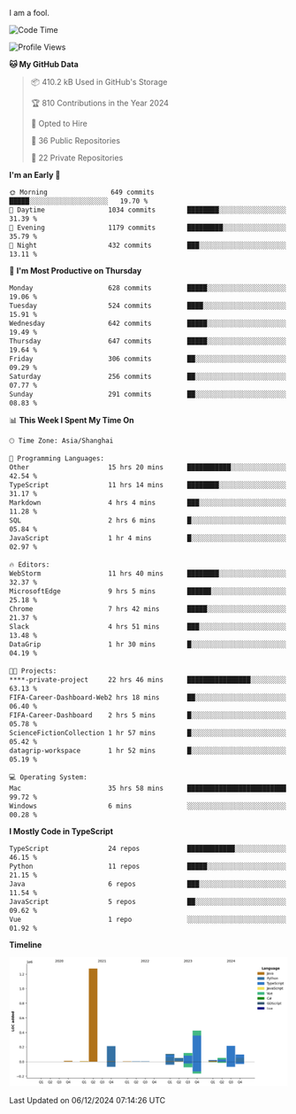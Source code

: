 I am a fool.

<!--START_SECTION:waka-->
![Code Time](http://img.shields.io/badge/Code%20Time-2%2C209%20hrs%2028%20mins-blue)

![Profile Views](http://img.shields.io/badge/Profile%20Views-1-blue)

**🐱 My GitHub Data** 

> 📦 410.2 kB Used in GitHub's Storage 
 > 
> 🏆 810 Contributions in the Year 2024
 > 
> 💼 Opted to Hire
 > 
> 📜 36 Public Repositories 
 > 
> 🔑 22 Private Repositories 
 > 
**I'm an Early 🐤** 

```text
🌞 Morning                649 commits         █████░░░░░░░░░░░░░░░░░░░░   19.70 % 
🌆 Daytime                1034 commits        ████████░░░░░░░░░░░░░░░░░   31.39 % 
🌃 Evening                1179 commits        █████████░░░░░░░░░░░░░░░░   35.79 % 
🌙 Night                  432 commits         ███░░░░░░░░░░░░░░░░░░░░░░   13.11 % 
```
📅 **I'm Most Productive on Thursday** 

```text
Monday                   628 commits         █████░░░░░░░░░░░░░░░░░░░░   19.06 % 
Tuesday                  524 commits         ████░░░░░░░░░░░░░░░░░░░░░   15.91 % 
Wednesday                642 commits         █████░░░░░░░░░░░░░░░░░░░░   19.49 % 
Thursday                 647 commits         █████░░░░░░░░░░░░░░░░░░░░   19.64 % 
Friday                   306 commits         ██░░░░░░░░░░░░░░░░░░░░░░░   09.29 % 
Saturday                 256 commits         ██░░░░░░░░░░░░░░░░░░░░░░░   07.77 % 
Sunday                   291 commits         ██░░░░░░░░░░░░░░░░░░░░░░░   08.83 % 
```


📊 **This Week I Spent My Time On** 

```text
🕑︎ Time Zone: Asia/Shanghai

💬 Programming Languages: 
Other                    15 hrs 20 mins      ███████████░░░░░░░░░░░░░░   42.54 % 
TypeScript               11 hrs 14 mins      ████████░░░░░░░░░░░░░░░░░   31.17 % 
Markdown                 4 hrs 4 mins        ███░░░░░░░░░░░░░░░░░░░░░░   11.28 % 
SQL                      2 hrs 6 mins        █░░░░░░░░░░░░░░░░░░░░░░░░   05.84 % 
JavaScript               1 hr 4 mins         █░░░░░░░░░░░░░░░░░░░░░░░░   02.97 % 

🔥 Editors: 
WebStorm                 11 hrs 40 mins      ████████░░░░░░░░░░░░░░░░░   32.37 % 
MicrosoftEdge            9 hrs 5 mins        ██████░░░░░░░░░░░░░░░░░░░   25.18 % 
Chrome                   7 hrs 42 mins       █████░░░░░░░░░░░░░░░░░░░░   21.37 % 
Slack                    4 hrs 51 mins       ███░░░░░░░░░░░░░░░░░░░░░░   13.48 % 
DataGrip                 1 hr 30 mins        █░░░░░░░░░░░░░░░░░░░░░░░░   04.19 % 

🐱‍💻 Projects: 
****-private-project     22 hrs 46 mins      ████████████████░░░░░░░░░   63.13 % 
FIFA-Career-Dashboard-Web2 hrs 18 mins       ██░░░░░░░░░░░░░░░░░░░░░░░   06.40 % 
FIFA-Career-Dashboard    2 hrs 5 mins        █░░░░░░░░░░░░░░░░░░░░░░░░   05.78 % 
ScienceFictionCollection 1 hr 57 mins        █░░░░░░░░░░░░░░░░░░░░░░░░   05.42 % 
datagrip-workspace       1 hr 52 mins        █░░░░░░░░░░░░░░░░░░░░░░░░   05.19 % 

💻 Operating System: 
Mac                      35 hrs 58 mins      █████████████████████████   99.72 % 
Windows                  6 mins              ░░░░░░░░░░░░░░░░░░░░░░░░░   00.28 % 
```

**I Mostly Code in TypeScript** 

```text
TypeScript               24 repos            ████████████░░░░░░░░░░░░░   46.15 % 
Python                   11 repos            █████░░░░░░░░░░░░░░░░░░░░   21.15 % 
Java                     6 repos             ███░░░░░░░░░░░░░░░░░░░░░░   11.54 % 
JavaScript               5 repos             ██░░░░░░░░░░░░░░░░░░░░░░░   09.62 % 
Vue                      1 repo              ░░░░░░░░░░░░░░░░░░░░░░░░░   01.92 % 
```



**Timeline**

![Lines of Code chart](https://raw.githubusercontent.com/VeejaLiu/VeejaLiu/master/assets/bar_graph.png)


 Last Updated on 06/12/2024 07:14:26 UTC
<!--END_SECTION:waka-->

